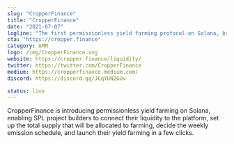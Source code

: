 ```yaml
---
slug: "CropperFinance"
title: "CropperFinance"
date: "2021-07-07"
logline: "The first permissionless yield farming protocol on Solana, bringing yield farming to the next level on Solana."
cta: "https://cropper.finance"
category: AMM
logo: /img/CropperFinance.svg
website: https://cropper.finance/liquidity/
twitter: https://twitter.com/CropperFinance
medium: https://cropperfinance.medium.com/
discord: https://discord.gg/JCqYUN2GUv

status: live
---
```


CropperFinance is introducing permissionless yield farming on Solana, enabling SPL project builders to connect their liquidity to the platform, set up the total supply that will be allocated to farming, decide the weekly emission schedule, and launch their yield farming in a few clicks.
